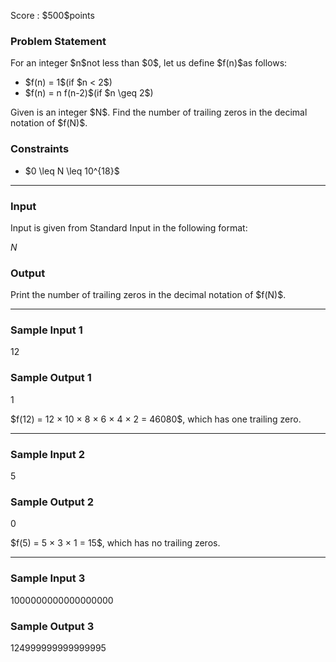 
<div>

<span>

<span>

<p>
Score : $500$points
</p>

<div>

<section>

### **Problem Statement**

<p>
For an integer $n$not less than $0$, let us define $f(n)$as follows:
</p>

<ul>

<li>
$f(n) = 1$(if $n < 2$)
</li>

<li>
$f(n) = n f(n-2)$(if $n \geq 2$)
</li>

</ul>

<p>
Given is an integer $N$. Find the number of trailing zeros in the decimal notation of $f(N)$.
</p>

</section>

</div>

<div>

<section>

### **Constraints**

<ul>

<li>
$0 \leq N \leq 10^{18}$
</li>

</ul>

</section>

</div>

---

<div>

<div>

<section>

### **Input**

<p>
Input is given from Standard Input in the following format:
</p>

<div>

$N$
</div>

</section>

</div>

<div>

<section>

### **Output**

<p>
Print the number of trailing zeros in the decimal notation of $f(N)$.
</p>

</section>

</div>

</div>

---

<div>

<section>

### **Sample Input 1**

<div>

12

</div>

</section>

</div>

<div>

<section>

### **Sample Output 1**

<div>

1

</div>

<p>
$f(12) = 12 × 10 × 8 × 6 × 4 × 2 = 46080$, which has one trailing zero.
</p>

</section>

</div>

---

<div>

<section>

### **Sample Input 2**

<div>

5

</div>

</section>

</div>

<div>

<section>

### **Sample Output 2**

<div>

0

</div>

<p>
$f(5) = 5 × 3 × 1 = 15$, which has no trailing zeros.
</p>

</section>

</div>

---

<div>

<section>

### **Sample Input 3**

<div>

1000000000000000000

</div>

</section>

</div>

<div>

<section>

### **Sample Output 3**

<div>

124999999999999995

</div>

</section>

</div>

</span>

</span>

</div>
